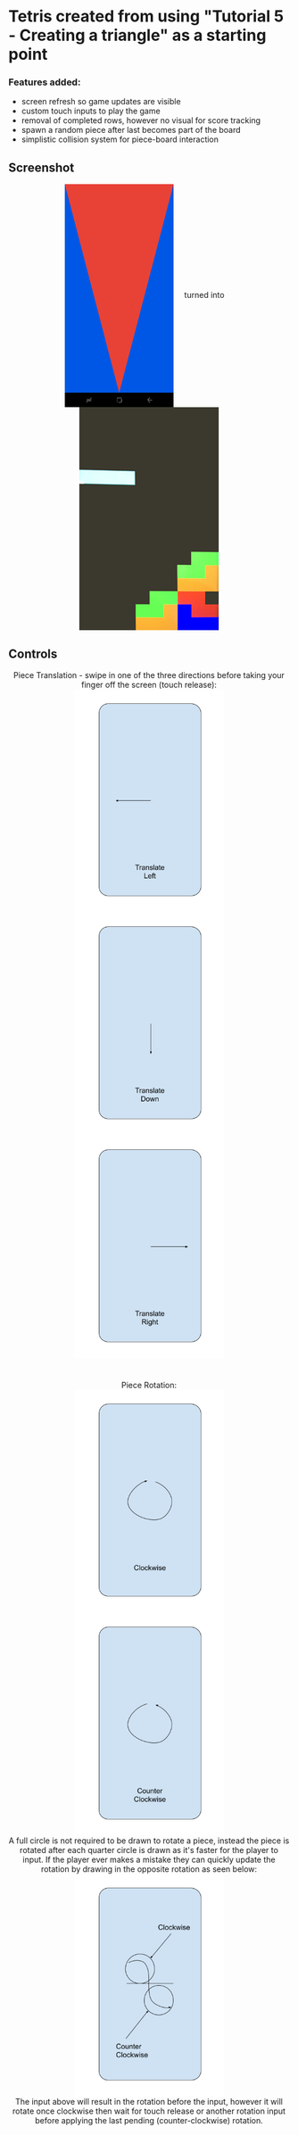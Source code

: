 # Tetris created from using "Tutorial 5 - Creating a triangle" as a starting point

### Features added:
 - screen refresh so game updates are visible
 - custom touch inputs to play the game
 - removal of completed rows, however no visual for score tracking
 - spawn a random piece after last becomes part of the board
 - simplistic collision system for piece-board interaction

## Screenshot

<div align="center" >
  <img align="center" src="./Images/Tutorial_5_Screenshot.png" height="400px"> 
  <span text-align="center">&nbsp;&nbsp;&nbsp;&nbsp;turned into&nbsp;&nbsp;&nbsp;&nbsp;</span> 
  <img align="center" src="./Images/TetrisBoard.png" height="400px">
</div>

## Controls

<div align="center" >
  <div text-align="center"> Piece Translation - swipe in one of the three directions before taking your finger off the screen (touch release): </div>
  <img align="center" src="./Images/touch - translate left.png" height="400px"> 
  <img align="center" src="./Images/touch - translate down.png" height="400px">
  <img align="center" src="./Images/touch - translate right.png" height="400px">
</div>

# 

<div align="center" >
  <div text-align="center"> Piece Rotation: </div>
  <img align="center" src="./Images/touch - clockwise.png" height="400px"> 
  <img align="center" src="./Images/touch - counter-clockwise.png" height="400px">
</div>

<div align="center" >
  <div text-align="center">A full circle is not required to be drawn to rotate a piece, instead the piece is rotated after each quarter circle is drawn as it's faster for the player to input. If the player ever makes a mistake they can quickly update the rotation by drawing in the opposite rotation as seen below:</div>
  <img align="center" src="./Images/touch - when rotation commands are processed.png" height="400px"> 
  <div text-align="center">The input above will result in the rotation before the input, however it will rotate once clockwise then wait for touch release or another rotation input before applying the last pending (counter-clockwise) rotation.</div>
</div>
